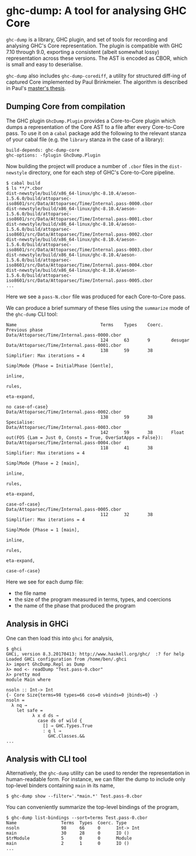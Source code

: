 # ghc-dump: A tool for analysing GHC Core

`ghc-dump` is a library, GHC plugin, and set of tools for recording and
analysing GHC's Core representation. The plugin is compatible with GHC 7.10
through 9.0, exporting a consistent (albeit somewhat lossy) representation
across these versions. The AST is encoded as CBOR, which is small and easy to
deserialise.

`ghc-dump` also includes `ghc-dump-corediff`, a utility for structured diff-ing of
captured Core implemented by Paul Brinkmeier. The algorithm is described in
Paul's [master's thesis][thesis].

[thesis]: https://pp.ipd.kit.edu/uploads/publikationen/brinkmeier20bachelorarbeit.pdf

## Dumping Core from compilation

The GHC plugin `GhcDump.Plugin` provides a Core-to-Core plugin which dumps a
representation of the Core AST to a file after every Core-to-Core pass. To use
it on a `cabal` package add the following to the relevant stanza of your cabal
file (e.g. the `library` stanza in the case of a library):
```
build-depends: ghc-dump-core
ghc-options: -fplugin GhcDump.Plugin
```

Now building the project will produce a number of `.cbor` files in the
`dist-newstyle` directory, one for each step of GHC's Core-to-Core pipeline.

```
$ cabal build
$ ls **/*.cbor
dist-newstyle/build/x86_64-linux/ghc-8.10.4/aeson-1.5.6.0/build/attoparsec-iso8601/src/Data/Attoparsec/Time/Internal.pass-0000.cbor
dist-newstyle/build/x86_64-linux/ghc-8.10.4/aeson-1.5.6.0/build/attoparsec-iso8601/src/Data/Attoparsec/Time/Internal.pass-0001.cbor
dist-newstyle/build/x86_64-linux/ghc-8.10.4/aeson-1.5.6.0/build/attoparsec-iso8601/src/Data/Attoparsec/Time/Internal.pass-0002.cbor
dist-newstyle/build/x86_64-linux/ghc-8.10.4/aeson-1.5.6.0/build/attoparsec-iso8601/src/Data/Attoparsec/Time/Internal.pass-0003.cbor
dist-newstyle/build/x86_64-linux/ghc-8.10.4/aeson-1.5.6.0/build/attoparsec-iso8601/src/Data/Attoparsec/Time/Internal.pass-0004.cbor
dist-newstyle/build/x86_64-linux/ghc-8.10.4/aeson-1.5.6.0/build/attoparsec-iso8601/src/Data/Attoparsec/Time/Internal.pass-0005.cbor
...
```

Here we see a `pass-N.cbor` file was produced for each Core-to-Core pass.

We can produce a brief summary of these files using the `summarize` mode of the `ghc-dump`
CLI tool:
```
Name                                Terms    Types    Coerc.   Previous phase
Data/Attoparsec/Time/Internal.pass-0000.cbor
                                    124      63       9        desugar
Data/Attoparsec/Time/Internal.pass-0001.cbor
                                    138      59       38       Simplifier: Max iterations = 4
                                                                           SimplMode {Phase = InitialPhase [Gentle],
                                                                                      inline,
                                                                                      rules,
                                                                                      eta-expand,
                                                                                      no case-of-case}
Data/Attoparsec/Time/Internal.pass-0002.cbor
                                    138      59       38       Specialise:
Data/Attoparsec/Time/Internal.pass-0003.cbor
                                    142      59       38       Float out(FOS {Lam = Just 0, Consts = True, OverSatApps = False}):
Data/Attoparsec/Time/Internal.pass-0004.cbor
                                    118      41       38       Simplifier: Max iterations = 4
                                                                           SimplMode {Phase = 2 [main],
                                                                                      inline,
                                                                                      rules,
                                                                                      eta-expand,
                                                                                      case-of-case}
Data/Attoparsec/Time/Internal.pass-0005.cbor
                                    112      32       38       Simplifier: Max iterations = 4
                                                                           SimplMode {Phase = 1 [main],
                                                                                      inline,
                                                                                      rules,
                                                                                      eta-expand,
                                                                                      case-of-case}
```
Here we see for each dump file:

 * the file name
 * the size of the program measured in terms, types, and coercions
 * the name of the phase that produced the program

## Analysis in GHCi

One can then load this into `ghci` for analysis,
```
$ ghci
GHCi, version 8.3.20170413: http://www.haskell.org/ghc/  :? for help
Loaded GHCi configuration from /home/ben/.ghci
λ> import GhcDump.Repl as Dump
λ> mod <- readDump "Test.pass-0.cbor"
λ> pretty mod
module Main where

nsoln :: Int-> Int
{- Core Size{terms=98 types=66 cos=0 vbinds=0 jbinds=0} -}
nsoln =
  λ nq →
    let safe =
          λ x d ds →
            case ds of wild {
              [] → GHC.Types.True
              : q l →
                GHC.Classes.&&
...
```

## Analysis with CLI tool

Alternatively, the `ghc-dump` utility can be used to render the representation
in human-readable form. For instance, we can filter the dump to include only
top-level binders containing `main` in its name,
```
$ ghc-dump show --filter='.*main.*' Test.pass-0.cbor
```
You can conveniently summarize the top-level bindings of the program,
```
$ ghc-dump list-bindings --sort=terms Test.pass-0.cbor
Name                 Terms  Types  Coerc. Type
nsoln                98     66     0      Int-> Int
main                 30     28     0      IO ()
$trModule            5      0      0      Module
main                 2      1      0      IO ()
...
```
